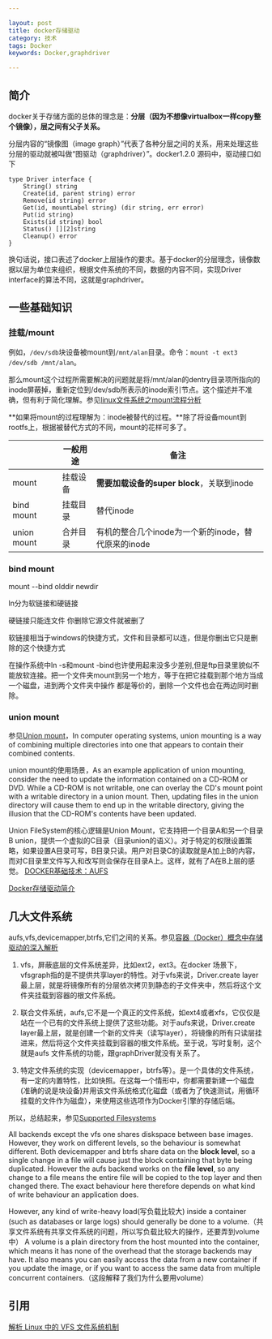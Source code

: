 ```yaml
---

layout: post
title: docker存储驱动
category: 技术
tags: Docker
keywords: Docker,graphdriver

---
```


## 简介


docker关于存储方面的总体的理念是：**分层（因为不想像virtualbox一样copy整个镜像），层之间有父子关系。**

分层内容的“镜像图（image graph）”代表了各种分层之间的关系，用来处理这些分层的驱动就被叫做“图驱动（graphdriver）”。docker1.2.0 源码中，驱动接口如下


	type Driver interface {
		String() string
		Create(id, parent string) error
		Remove(id string) error
		Get(id, mountLabel string) (dir string, err error)
		Put(id string)
		Exists(id string) bool
		Status() [][2]string
		Cleanup() error
	}
	
换句话说，接口表述了docker上层操作的要求。基于docker的分层理念，镜像数据以层为单位来组织，根据文件系统的不同，数据的内容不同，实现Driver interface的算法不同，这就是graphdriver。


## 一些基础知识

### 挂载/mount

例如，`/dev/sdb`块设备被mount到`/mnt/alan`目录。命令：`mount -t ext3 /dev/sdb /mnt/alan`。

那么mount这个过程所需要解决的问题就是将/mnt/alan的dentry目录项所指向的inode屏蔽掉，重新定位到/dev/sdb所表示的inode索引节点。这个描述并不准确，但有利于简化理解。参见[linux文件系统之mount流程分析](http://www.cnblogs.com/cslunatic/p/3683117.html)

**如果将mount的过程理解为：inode被替代的过程。**除了将设备mount到rootfs上，根据被替代方式的不同，mount的花样可多了。

||一般用途|备注|
|---|---|---|
|mount|挂载设备|**需要加载设备的super block**，关联到inode| 
|bind mount|挂载目录|替代inode| 
|union mount|合并目录|有机的整合几个inode为一个新的inode，替代原来的inode| 

### bind mount

mount --bind olddir newdir

ln分为软链接和硬链接

硬链接只能连文件 你删除它源文件就被删了

软链接相当于windows的快捷方式，文件和目录都可以连，但是你删出它只是删除的这个快捷方式

在操作系统中ln -s和mount -bind也许使用起来没多少差别,但是ftp目录里貌似不能放软连接。把一个文件夹mount到另一个地方，等于在把它挂载到那个地方当成一个磁盘，进到两个文件夹中操作 都是等价的，删除一个文件也会在两边同时删除。

### union mount

参见[Union mount](https://en.wikipedia.org/wiki/Union_mount)，In computer operating systems, union mounting is a way of combining multiple directories into one that appears to contain their combined contents.

union mount的使用场景，As an example application of union mounting, consider the need to update the information contained on a CD-ROM or DVD. While a CD-ROM is not writable, one can overlay the CD's mount point with a writable directory in a union mount. Then, updating files in the union directory will cause them to end up in the writable directory, giving the illusion that the CD-ROM's contents have been updated.

Union FileSystem的核心逻辑是Union Mount，它支持把一个目录A和另一个目录B union，提供一个虚拟的C目录（目录union的语义）。对于特定的权限设置策略，如果设置A目录可写，B目录只读。用户对目录C的读取就是A加上B的内容，而对C目录里文件写入和改写则会保存在目录A上。这样，就有了A在B上层的感觉。
[DOCKER基础技术：AUFS](http://coolshell.cn/articles/17061.html)

[Docker存储驱动简介](https://linux.cn/thread-16017-1-1.html)

## 几大文件系统

aufs,vfs,devicemapper,btrfs,它们之间的关系。参见[容器（Docker）概念中存储驱动的深入解析](http://weibo.com/ttarticle/p/show?id=2309404039168383667054)

1. vfs，屏蔽底层的文件系统差异，比如ext2，ext3。在docker 场景下，vfsgraph指的是不提供共享layer的特性。对于vfs来说，Driver.create layer最上层，就是将镜像所有的分层依次拷贝到静态的子文件夹中，然后将这个文件夹挂载到容器的根文件系统。

2. 联合文件系统，aufs,它不是一个真正的文件系统，如ext4或者xfs，它仅仅是站在一个已有的文件系统上提供了这些功能。对于aufs来说，Driver.create layer最上层，就是创建一个新的文件夹（读写layer），将镜像的所有只读层挂进来，然后将这个文件夹挂载到容器的根文件系统。至于说，写时复制，这个就是aufs 文件系统的功能，跟graphDriver就没有关系了。

3. 特定文件系统的实现（devicemapper，btrfs等）。是一个具体的文件系统，有一定的内置特性，比如快照。在这每一个情形中，你都需要新建一个磁盘(准确的说是块设备)并用该文件系统格式化磁盘（或者为了快速测试，用循环挂载的文件作为磁盘），来使用这些选项作为Docker引擎的存储后端。


所以，总结起来，参见[Supported Filesystems](http://www.projectatomic.io/docs/filesystems/)


All backends except the vfs one shares diskspace between base images. However, they work on different levels, so the behaviour is somewhat different. Both devicemapper and btrfs share data on the **block level**, so a single change in a file will cause just the block containing that byte being duplicated. However the aufs backend works on the **file level**, so any change to a file means the entire file will be copied to the top layer and then changed there. The exact behaviour here therefore depends on what kind of write behaviour an application does.

However, any kind of write-heavy load(写负载比较大) inside a container (such as databases or large logs) should generally be done to a volume.（共享文件系统有共享文件系统的问题，所以写负载比较大的操作，还要弄到volume中） A volume is a plain directory from the host mounted into the container, which means it has none of the overhead that the storage backends may have. It also means you can easily access the data from a new container if you update the image, or if you want to access the same data from multiple concurrent containers.（这段解释了我们为什么要用volume）


## 引用

[解析 Linux 中的 VFS 文件系统机制](https://www.ibm.com/developerworks/cn/linux/l-vfs/)
